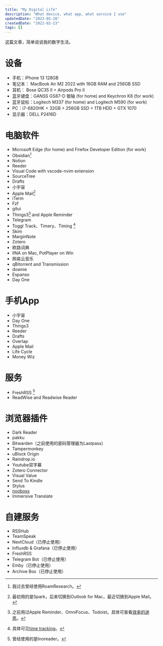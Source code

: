 ```yaml
---
title: "My Digital Life"
description: "What device, what app, what service I use"
updatedDate: "2023-05-28"
createdDate: "2022-02-23"
tags: []
---
```


<TOCInline toc={props.toc} />

这篇文章，简单说说我的数字生活。

# 设备
- 手机：iPhone 13 128GB
- 笔记本： MacBook Air M2 2022 with 16GB RAM and 256GB SSD
- 耳机： Bose QC35 II + Airpods Pro II
- 蓝牙键盘：GANSS GS87-D 银轴 (for home) and Keychron K8 (for work)
- 蓝牙鼠标：Logitech M337 (for home) and Logitech M590 (for work)
- PC：i7-6820HK + 32GB + 256GB SSD + 1TB HDD + GTX 1070
- 显示器：DELL P2416D

# 电脑软件
- Microsoft Edge (for home) and Firefox Developer Edition (for work)
- Obsidian[^1]
- Notion
- Reeder
- Visual Code with vscode-nvim extension 
- SourceTree
- Drafts
- 小宇宙
- Apple Mail[^3]
- iTerm
- Fzf
- gitui
- Things3[^4] and Apple Reminder
- Telegram
- Toggl Track、Timery、Timing [^5]
- Skim
- MarginNote
- Zotero
- 欧路词典
- IINA on Mac, PotPlayer on Win
- 网易云音乐
- qBitorrent and Transmission
- downie
- Espanso
- Day One

# 手机App
- 小宇宙
- Day One
- Things3
- Reeder
- Drafts
- Overlap
- Apple Mail
- Life Cycle
- Money Wiz

# 服务
- FreshRSS [^6]
- ReadWise and Readwise Reader

# 浏览器插件
- Dark Reader
- pakku
- Bitwarden（之前使用的密码管理器为Lastpass）
- Tampermonkey
- uBlock Origin
- Raindrop.io
- Youtube双字幕
- Zotero Connector
- Visual Value
- Send To Kindle
- Stylus
- [nooboss](https://ainoob.com/zh/project/nooboss)
- Immersive Translate

# 自建服务
- RSSHub
- TeamSpeak
- NextCloud（已停止使用）
- Influxdb & Grafana（已停止使用）
- FreshRSS
- Telegram Bot（已停止使用）
- Emby（已停止使用）
- Archive Box（已停止使用）


[^1]: 我过去曾经使用RoamResearch。
[^2]: 之前用的是Castro。
[^3]: 最初用的是Spark，后来切换到Outlook for Mac，最近切换到Apple Mail。
[^4]:之前用过Apple Reminder、OmniFocus、Todoist。具体可查看[效率的迷思](thoughts-about-productivity)。
[^5]: 具体可见[time tracking](time-tracking)。
[^6]: 曾经使用的是Inoreader。
